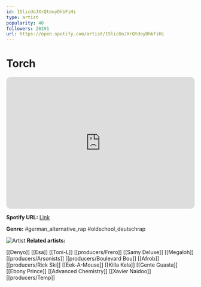 ```yaml
---
id: 1SlicUoJXrQtdoyDhbFiHi
type: artist
popularity: 40
followers: 20391
url: https://open.spotify.com/artist/1SlicUoJXrQtdoyDhbFiHi
---
```

# Torch

<iframe style="border-radius:12px" src="https://open.spotify.com/embed/artist/1SlicUoJXrQtdoyDhbFiHi" width="100%" height="352" frameBorder="0" allowfullscreen="" allow="autoplay; clipboard-write; encrypted-media; fullscreen; picture-in-picture" loading="lazy"></iframe>

**Spotify URL:** [Link](https://open.spotify.com/artist/1SlicUoJXrQtdoyDhbFiHi)

**Genre:**  #german_alternative_rap #oldschool_deutschrap

![Artist](https://i.scdn.co/image/e1658261324a2d2b824722af4175ed3418aaa856)
**Related artists:**

[[Denyo]]
[[Esa]]
[[Toni-L]]
[[producers/Frero]]
[[Samy Deluxe]]
[[Megaloh]]
[[producers/Arsonists]]
[[producers/Boulevard Bou]]
[[Afrob]]
[[producers/Rick Ski]]
[[Eek-A-Mouse]]
[[Killa Kela]]
[[Gente Guasta]]
[[Ebony Prince]]
[[Advanced Chemistry]]
[[Xavier Naidoo]]
[[producers/Temp]]
